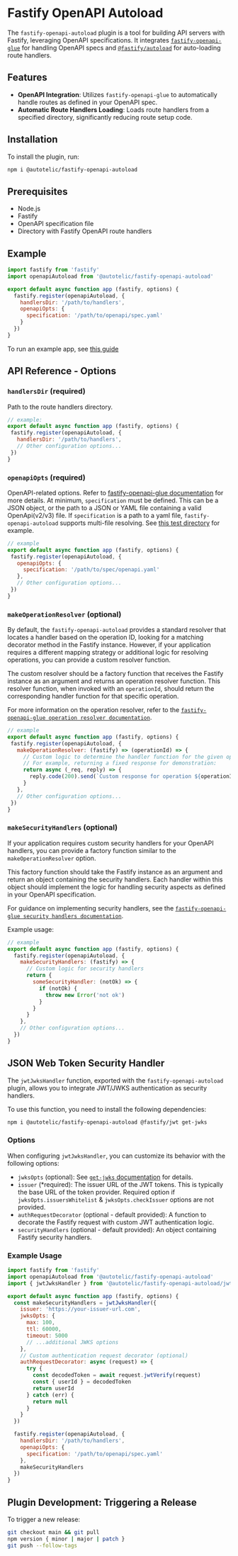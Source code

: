 # Fastify OpenAPI Autoload

The `fastify-openapi-autoload` plugin is a tool for building API servers with Fastify, leveraging OpenAPI specifications. It integrates [`fastify-openapi-glue`](https://github.com/seriousme/fastify-openapi-glue) for handling OpenAPI specs and [`@fastify/autoload`](https://github.com/fastify/fastify-autoload) for auto-loading route handlers.

## Features

- **OpenAPI Integration**: Utilizes `fastify-openapi-glue` to automatically handle routes as defined in your OpenAPI spec.
- **Automatic Route Handlers Loading**: Loads route handlers from a specified directory, significantly reducing route setup code.

## Installation

To install the plugin, run:

```sh
npm i @autotelic/fastify-openapi-autoload
```

## Prerequisites

- Node.js
- Fastify
- OpenAPI specification file
- Directory with Fastify OpenAPI route handlers

## Example

```js
import fastify from 'fastify'
import openapiAutoload from '@autotelic/fastify-openapi-autoload'

export default async function app (fastify, options) {
  fastify.register(openapiAutoload, {
    handlersDir: '/path/to/handlers',
    openapiOpts: {
      specification: '/path/to/openapi/spec.yaml'
    }
  })
}
```

To run an example app, see [this guide](./example/README.md)

## API Reference - Options

### `handlersDir` (required)

Path to the route handlers directory.

 ```js
// example:
 export default async function app (fastify, options) {
  fastify.register(openapiAutoload, {
    handlersDir: '/path/to/handlers',
    // Other configuration options...
  })
}
 ```

### `openapiOpts` (required)

OpenAPI-related options. Refer to [fastify-openapi-glue documentation](https://github.com/seriousme/fastify-openapi-glue?tab=readme-ov-file#options) for more details. At minimum, `specification` must be defined. This can be a JSON object, or the path to a JSON or YAML file containing a valid OpenApi(v2/v3) file. If `specification` is a path to a yaml file, `fastify-openapi-autoload` supports multi-file resolving. See [this test directory](./test/fixtures/multi-file-spec/) for example.

 ```js
// example
 export default async function app (fastify, options) {
  fastify.register(openapiAutoload, {
    openapiOpts: {
      specification: '/path/to/spec/openapi.yaml'
    },
    // Other configuration options...
  })
}
 ```

### `makeOperationResolver` (optional)

By default, the `fastify-openapi-autoload` provides a standard resolver that locates a handler based on the operation ID, looking for a matching decorator method in the Fastify instance. However, if your application requires a different mapping strategy or additional logic for resolving operations, you can provide a custom resolver function.

The custom resolver should be a factory function that receives the Fastify instance as an argument and returns an operation resolver function. This resolver function, when invoked with an `operationId`, should return the corresponding handler function for that specific operation.

For more information on the operation resolver, refer to the [`fastify-openapi-glue operation resolver documentation`](https://github.com/seriousme/fastify-openapi-glue/blob/master/docs/operationResolver.md).

 ```js
// example
export default async function app (fastify, options) {
  fastify.register(openapiAutoload, {
    makeOperationResolver: (fastify) => (operationId) => {
      // Custom logic to determine the handler function for the given operationId
      // For example, returning a fixed response for demonstration:
      return async (_req, reply) => {
        reply.code(200).send(`Custom response for operation ${operationId}`)
      }
    },
    // Other configuration options...
  })
}
 ```

### `makeSecurityHandlers` (optional)

If your application requires custom security handlers for your OpenAPI handlers, you can provide a factory function similar to the `makeOperationResolver` option.

This factory function should take the Fastify instance as an argument and return an object containing the security handlers. Each handler within this object should implement the logic for handling security aspects as defined in your OpenAPI specification.

For guidance on implementing security handlers, see the [`fastify-openapi-glue security handlers documentation`](https://github.com/seriousme/fastify-openapi-glue/blob/master/docs/securityHandlers.md).

Example usage:

```js
// example
export default async function app (fastify, options) {
  fastify.register(openapiAutoload, {
    makeSecurityHandlers: (fastify) => {
      // Custom logic for security handlers
      return {
        someSecurityHandler: (notOk) => {
          if (notOk) {
            throw new Error('not ok')
          }
        }
      }
    },
    // Other configuration options...
  })
}
```

## JSON Web Token Security Handler

The `jwtJwksHandler` function, exported with the `fastify-openapi-autoload` plugin, allows you to integrate JWT/JWKS authentication as security handlers.

To use this function, you need to install the following dependencies:

```sh
npm i @autotelic/fastify-openapi-autoload @fastify/jwt get-jwks
```

### Options

When configuring `jwtJwksHandler`, you can customize its behavior with the following options:

- `jwksOpts` (optional): See [`get-jwks` documentation](https://github.com/nearform/get-jwks) for details.
- `issuer` (*required): The issuer URL of the JWT tokens. This is typically the base URL of the token provider. Required option if `jwksOpts.issuersWhitelist` & `jwksOpts.checkIssuer` options are not provided.
- `authRequestDecorator` (optional - default provided): A function to decorate the Fastify request with custom JWT authentication logic.
- `securityHandlers` (optional - default provided): An object containing Fastify security handlers.

### Example Usage

```js
import fastify from 'fastify'
import openapiAutoload from '@autotelic/fastify-openapi-autoload'
import { jwtJwksHandler } from '@autotelic/fastify-openapi-autoload/jwtJwks'

export default async function app (fastify, options) {
  const makeSecurityHandlers = jwtJwksHandler({
    issuer: 'https://your-issuer-url.com',
    jwksOpts: {
      max: 100,
      ttl: 60000,
      timeout: 5000
      // ...additional JWKS options
    },
    // Custom authentication request decorator (optional)
    authRequestDecorator: async (request) => {
      try {
        const decodedToken = await request.jwtVerify(request)
        const { userId } = decodedToken
        return userId
      } catch (err) {
        return null
      }
    }
  })

  fastify.register(openapiAutoload, {
    handlersDir: '/path/to/handlers',
    openapiOpts: {
      specification: '/path/to/openapi/spec.yaml'
    },
    makeSecurityHandlers
  })
}
```

## Plugin Development: Triggering a Release

To trigger a new release:

  ```sh
  git checkout main && git pull
  npm version { minor | major | patch }
  git push --follow-tags
  ```
